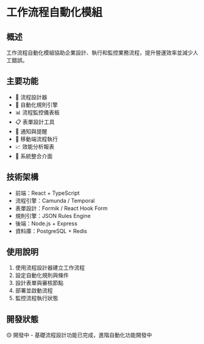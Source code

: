 # 工作流程自動化模組

## 概述
工作流程自動化模組協助企業設計、執行和監控業務流程，提升營運效率並減少人工錯誤。

## 主要功能
- 🔄 流程設計器
- 🤖 自動化規則引擎
- 📊 流程監控儀表板
- 📋 表單設計工具
- 🔔 通知與提醒
- 📱 移動端流程執行
- 📈 效能分析報表
- 🔗 系統整合介面

## 技術架構
- 前端：React + TypeScript
- 流程引擎：Camunda / Temporal
- 表單設計：Formik / React Hook Form
- 規則引擎：JSON Rules Engine
- 後端：Node.js + Express
- 資料庫：PostgreSQL + Redis

## 使用說明
1. 使用流程設計器建立工作流程
2. 設定自動化規則與條件
3. 設計表單與審核節點
4. 部署並啟動流程
5. 監控流程執行狀態

## 開發狀態
🟡 開發中 - 基礎流程設計功能已完成，進階自動化功能開發中
